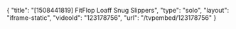 {
    "title": "[1508441819] FitFlop Loaff Snug Slippers",
    "type": "solo",
    "layout": "iframe-static",
    "videoId": "123178756",
    "url": "\/tvpembed\/123178756"
}